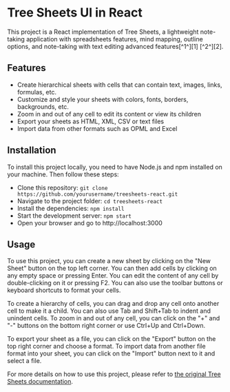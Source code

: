 # Tree Sheets UI in React

This project is a React implementation of Tree Sheets, a lightweight note-taking application with spreadsheets features, mind mapping, outline options, and note-taking with text editing advanced features[^1^][1] [^2^][2].

## Features

- Create hierarchical sheets with cells that can contain text, images, links, formulas, etc.
- Customize and style your sheets with colors, fonts, borders, backgrounds, etc.
- Zoom in and out of any cell to edit its content or view its children
- Export your sheets as HTML, XML, CSV or text files
- Import data from other formats such as OPML and Excel

## Installation

To install this project locally, you need to have Node.js and npm installed on your machine. Then follow these steps:

- Clone this repository: `git clone https://github.com/yourusername/treesheets-react.git`
- Navigate to the project folder: `cd treesheets-react`
- Install the dependencies: `npm install`
- Start the development server: `npm start`
- Open your browser and go to http://localhost:3000

## Usage

To use this project, you can create a new sheet by clicking on the "New Sheet" button on the top left corner. You can then add cells by clicking on any empty space or pressing Enter. You can edit the content of any cell by double-clicking on it or pressing F2. You can also use the toolbar buttons or keyboard shortcuts to format your cells.

To create a hierarchy of cells, you can drag and drop any cell onto another cell to make it a child. You can also use Tab and Shift+Tab to indent and unindent cells. To zoom in and out of any cell, you can click on the "+" and "-" buttons on the bottom right corner or use Ctrl+Up and Ctrl+Down.

To export your sheet as a file, you can click on the "Export" button on the top right corner and choose a format. To import data from another file format into your sheet,
you can click on the "Import" button next to it and select a file.

For more details on how to use this project,
please refer to [the original Tree Sheets documentation](https://strlen.com/treesheets/#documentation).
